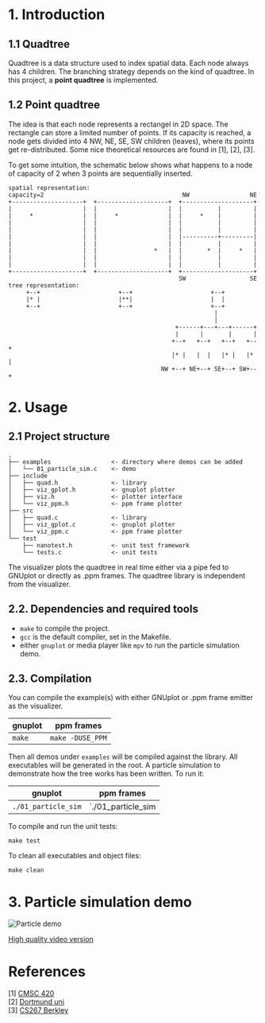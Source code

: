 # 1. Introduction

## 1.1 Quadtree

Quadtree is a data structure used to index spatial data. Each node always has 4
children. The branching strategy depends on the kind of quadtree. In this
project, a **point quadtree** is implemented.

## 1.2 Point quadtree

The idea is that each node represents a rectangel in 2D space. The rectangle can
store a limited number of points. If its capacity is reached, a node gets
divided into 4 NW, NE, SE, SW children (leaves), where its points get
re-distributed. Some nice theoretical resources are found in [1], [2], [3].

To get some intuition, the schematic below shows what happens to a node of
capacity of 2 when 3 points are sequentially inserted.
```
spatial representation:
capacity=2                                       NW                 NE
+--------------------+  +--------------------+  +--------------------+
|                    |  |                    |  |          |         |
|     *              |  |     *              |  |     *    |         |
|                    |  |                    |  |          |         |
|                    |  |                    |  |          |         |
|                    |  |                    |  |----------+---------|
|                    |  |                    |  |          |         |
|                    |  |                *   |  |       *  |     *   |
|                    |  |                    |  |          |         |
|                    |  |                    |  |          |         | 
+--------------------+  +--------------------+  +--------------------+
                                                SW                  SE
tree representation:
     +--+                      +--+                      +--+
     |* |                      |**|                      |  |
     +--+                      +--+                      +--+
                                                          | 
                                                          |
                                               +------+---+---+------+
                                               |      |       |      |
                                              +--+   +--+   +--+   +--+
                                              |* |   |  |   |* |   |* |
                                           NW +--+ NE+--+ SE+--+ SW+--+
```

# 2. Usage

## 2.1 Project structure
```
.
├── examples                 <- directory where demos can be added
│   └── 01_particle_sim.c    <- demo
├── include
│   ├── quad.h               <- library 
│   ├── viz_gplot.h          <- gnuplot plotter
│   ├── viz.h                <- plotter interface
│   └── viz_ppm.h            <- ppm frame plotter
├── src
│   ├── quad.c               <- library
│   ├── viz_gplot.c          <- gnuplot plotter
│   └── viz_ppm.c            <- ppm frame plotter
└── test
    ├── nanotest.h           <- unit test framework
    └── tests.c              <- unit tests
```
The visualizer plots the quadtree in real time either via a pipe fed to GNUplot
or directly as .ppm frames. The quadtree library is independent from the
visualizer.

## 2.2. Dependencies and required tools

* `make` to compile the project.
* `gcc` is the default compiler, set in the Makefile.
*  either `gnuplot` or media player like `mpv` to run the particle simulation
demo.

## 2.3. Compilation

You can compile the example(s) with either GNUplot or .ppm frame emitter as the
visualizer.

| gnuplot  | ppm frames       |
| -------- | ---------------- |
| `make`   | `make -DUSE_PPM` |

Then all demos under `examples` will be compiled against the library. All
executables will be generated in the root. A particle simulation to demonstrate
how the tree works has been written. To run it:

| gnuplot               | ppm frames                                            |
| --------------------- | ----------------------------------------------------- |
| `./01_particle_sim`   | `./01_particle_sim | mpv --no-correct-pts --fps=30 -` |

To compile and run the unit tests:
```
make test
```
To clean all executables and object files:
```
make clean
```

# 3. Particle simulation demo

![Particle
demo](https://raw.githubusercontent.com/leonmavr/quad-tree/refs/heads/master/assets/01_particle_sim.gif)
  
[High quality video
version](https://github.com/leonmavr/quad-tree/blob/master/assets/01_particle_sim.mp4)

# References

\[1\] [CMSC 420](https://www.cs.cmu.edu/~ckingsf/bioinfo-lectures/quadtrees.pdf)  
\[2\] [Dortmund
uni](https://ls11-www.cs.tu-dortmund.de/_media/buchin/teaching/akda_ws21/quadtrees.pdf)  
\[3\] [CS267 Berkley](https://people.eecs.berkeley.edu/~demmel/cs267/lecture26/lecture26.html)
